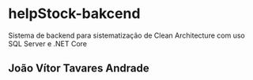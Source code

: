 # helpStock-bakcend
Sistema de backend para sistematização de Clean Architecture com uso SQL Server e .NET Core
## João Vítor Tavares Andrade
